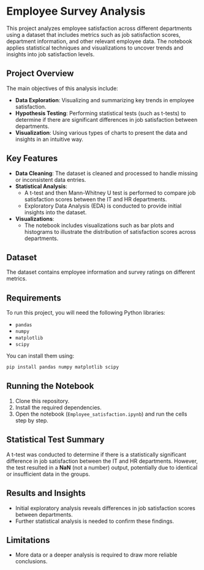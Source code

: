 # Employee Survey Analysis

This project analyzes employee satisfaction across different departments using a dataset that includes metrics such as job satisfaction scores, department information, and other relevant employee data. The notebook applies statistical techniques and visualizations to uncover trends and insights into job satisfaction levels.

## Project Overview

The main objectives of this analysis include:
- **Data Exploration**: Visualizing and summarizing key trends in employee satisfaction.
- **Hypothesis Testing**: Performing statistical tests (such as t-tests) to determine if there are significant differences in job satisfaction between departments.
- **Visualization**: Using various types of charts to present the data and insights in an intuitive way.

## Key Features
- **Data Cleaning**: The dataset is cleaned and processed to handle missing or inconsistent data entries.
- **Statistical Analysis**: 
  - A t-test and then Mann-Whitney U test is performed to compare job satisfaction scores between the IT and HR departments.
  - Exploratory Data Analysis (EDA) is conducted to provide initial insights into the dataset.
- **Visualizations**: 
  - The notebook includes visualizations such as bar plots and histograms to illustrate the distribution of satisfaction scores across departments.
  
## Dataset
The dataset contains employee information and survey ratings on different metrics.

## Requirements
To run this project, you will need the following Python libraries:
- `pandas`
- `numpy`
- `matplotlib`
- `scipy`
  
You can install them using:
```bash
pip install pandas numpy matplotlib scipy
```

## Running the Notebook
1. Clone this repository.
2. Install the required dependencies.
3. Open the notebook (`Employee_satisfaction.ipynb`) and run the cells step by step.

## Statistical Test Summary
A t-test was conducted to determine if there is a statistically significant difference in job satisfaction between the IT and HR departments. However, the test resulted in a **NaN** (not a number) output, potentially due to identical or insufficient data in the groups.

## Results and Insights
- Initial exploratory analysis reveals differences in job satisfaction scores between departments.
- Further statistical analysis is needed to confirm these findings.

## Limitations
- More data or a deeper analysis is required to draw more reliable conclusions.
